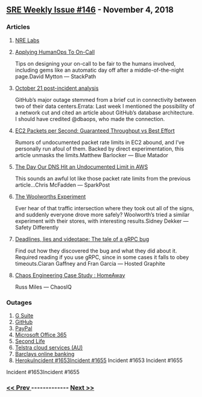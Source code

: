 ## [SRE Weekly Issue #146](https://sreweekly.com/sre-weekly-issue-146/) - November 4, 2018
### Articles

1. [NRE Labs](https://labs.networkreliability.engineering/)

    
1. [Applying HumanOps To On-Call](https://blog.stackpath.com/applying-humanops-to-on-call?utm_campaign=Resilience%20Weekly&utm_medium=email&utm_source=Revue%20newsletter)

    Tips on designing your on-call to be fair to the humans involved, including gems like an automatic day off after a middle-of-the-night page.David Mytton — StackPath
1. [October 21 post-incident analysis](https://blog.github.com/2018-10-30-oct21-post-incident-analysis/)

    GitHub’s major outage stemmed from a brief cut in connectivity between two of their data centers.Errata: Last week I mentioned the possibility of a network cut and cited an article about GitHub’s database architecture. I should have credited @dbaops, who made the connection.
1. [EC2 Packets per Second: Guaranteed Throughput vs Best Effort](https://www.bluematador.com/blog/ec2-packets-per-second-guaranteed-throughput-vs-best-effort)

    Rumors of undocumented packet rate limits in EC2 abound, and I’ve personally run afoul of them. Backed by direct experimentation, this article unmasks the limits.Matthew Barlocker — Blue Matador
1. [The Day Our DNS Hit an Undocumented Limit in AWS](https://www.sparkpost.com/blog/undocumented-limit-dns-aws/)

    This sounds an awful lot like those packet rate limits from the previous article…Chris McFadden — SparkPost
1. [The Woolworths Experiment](http://www.safetydifferently.com/the-woolworths-experiment/)

    Ever hear of that traffic intersection where they took out all of the signs, and suddenly everyone drove more safely? Woolworth’s tried a similar experiment with their stores, with interesting results.Sidney Dekker — Safety Differently
1. [Deadlines, lies and videotape: The tale of a gRPC bug](https://blog.hostedgraphite.com/2018/10/30/deadlines-lies-and-videotape-the-tale-of-a-grpc-bug/)

    Find out how they discovered the bug and what they did about it. Required reading if you use gRPC, since in some cases it falls to obey timeouts.Ciaran Gaffney and Fran Garcia — Hosted Graphite
1. [Chaos Engineering Case Study : HomeAway](https://medium.com/chaosiq/chaos-engineering-case-study-homeaway-f3fa26b5ede5?source=rss----812e5d368303---4)

    Russ Miles — ChaosIQ
### Outages

1. [G Suite](https://www.google.com/appsstatus#hl=en)
1. [GitHub](https://status.github.com/messages)
1. [PayPal](https://www.express.co.uk/life-style/science-technology/1038915/PayPal-down-payment-service-not-working-users-unable-to-log-in)
1. [Microsoft Office 365](https://www.cloudpro.co.uk/it-infrastructure/7754/days-long-microsoft-outage-leaving-users-unable-to-login-to-office-365)
1. [Second Life](https://community.secondlife.com/blogs/entry/2438-unscheduled-ddos-on-10-28-2018/)
1. [Telstra cloud services (AU)](https://www.arnnet.com.au/article/648978/telstra-cloud-services-suffer-outage/)
1. [Barclays online banking](https://www.express.co.uk/life-style/science-technology/1038264/Barclays-online-banking-down-service-not-working-customer-report-log-in-issues)
1. [HerokuIncident #1653Incident #1655](https://status.heroku.com/incidents/1653)
    Incident #1653
Incident #1655

Incident #1653Incident #1655

### [ << Prev ](sreweekly-145.md) ------------- [ Next >> ](sreweekly-147.md)